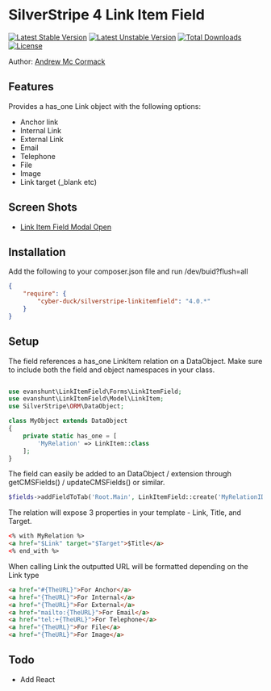 # SilverStripe 4 Link Item Field

[![Latest Stable Version](https://poser.pugx.org/cyber-duck/silverstripe-linkitemfield/v/stable)](https://packagist.org/packages/cyber-duck/silverstripe-linkitemfield)
[![Latest Unstable Version](https://poser.pugx.org/cyber-duck/silverstripe-linkitemfield/v/unstable)](https://packagist.org/packages/cyber-duck/linkitemfield)
[![Total Downloads](https://poser.pugx.org/cyber-duck/silverstripe-linkitemfield/downloads)](https://packagist.org/packages/cyber-duck/silverstripe-linkitemfield)
[![License](https://poser.pugx.org/cyber-duck/silverstripe-linkitemfield/license)](https://packagist.org/packages/cyber-duck/silverstripe-linkitemfield)

Author: [Andrew Mc Cormack](https://github.com/Andrew-Mc-Cormack)

## Features

Provides a has_one Link object with the following options:
  - Anchor link
  - Internal Link
  - External Link
  - Email
  - Telephone
  - File
  - Image
  - Link target (_blank etc)

## Screen Shots

  - [Link Item Field Modal Open](/docs/images/modal-open.jpg)

## Installation

Add the following to your composer.json file and run /dev/buid?flush=all

```json
{  
    "require": {  
        "cyber-duck/silverstripe-linkitemfield": "4.0.*"
    }
}
```

## Setup

The field references a has_one LinkItem relation on a DataObject. Make sure to include both the field and object namespaces in your class.

```php

use evanshunt\LinkItemField\Forms\LinkItemField;
use evanshunt\LinkItemField\Model\LinkItem;
use SilverStripe\ORM\DataObject;

class MyObject extends DataObject 
{
    private static has_one = [
        'MyRelation' => LinkItem::class
    ];
}
```

The field can easily be added to an DataObject / extension through getCMSFields() / updateCMSFields()  or similar.

```php
$fields->addFieldToTab('Root.Main', LinkItemField::create('MyRelationID', 'My Relation Title'));
```

The relation will expose 3 properties in your template - Link, Title, and Target.

```html
<% with MyRelation %>
<a href="$Link" target="$Target">$Title</a>
<% end_with %>
```

When calling Link the outputted URL will be formatted depending on the Link type

```html
<a href="#{TheURL}">For Anchor</a>
<a href="{TheURL}">For Internal</a>
<a href="{TheURL}">For External</a>
<a href="mailto:{TheURL}">For Email</a>
<a href="tel:+{TheURL}">For Telephone</a>
<a href="{TheURL}">For File</a>
<a href="{TheURL}">For Image</a>
```

## Todo

  - Add React
